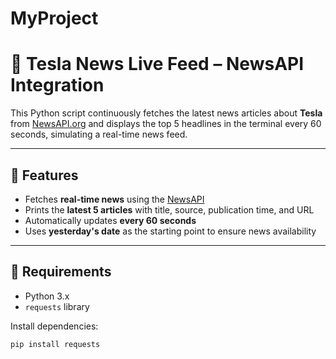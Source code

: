 # MyProject

# 📰 Tesla News Live Feed – NewsAPI Integration

This Python script continuously fetches the latest news articles about **Tesla** from [NewsAPI.org](https://newsapi.org/) and displays the top 5 headlines in the terminal every 60 seconds, simulating a real-time news feed.

---

## 🚀 Features

- Fetches **real-time news** using the [NewsAPI](https://newsapi.org/docs/endpoints/everything)
- Prints the **latest 5 articles** with title, source, publication time, and URL
- Automatically updates **every 60 seconds**
- Uses **yesterday's date** as the starting point to ensure news availability

---

## 🧰 Requirements

- Python 3.x
- `requests` library

Install dependencies:

```bash
pip install requests

